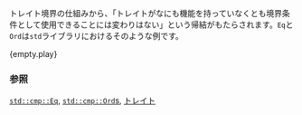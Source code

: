 <!-- A consequence of how bounds work is that even if a `trait` doesn't
include any functionality, you can still use it as a bound. `Eq` and
`Ord` are examples of such `trait`s from the `std` library. -->
トレイト境界の仕組みから、「トレイトがなにも機能を持っていなくとも境界条件として使用できることには変わりはない」という帰結がもたらされます。`Eq`と`Ord`は`std`ライブラリにおけるそのような例です。

{empty.play}

<!--
### See also:
-->
### 参照

[`std::cmp::Eq`][eq], [`std::cmp::Ord`s][ord], [トレイト][traits]

[eq]: http://doc.rust-lang.org/std/cmp/trait.Eq.html
[ord]: http://doc.rust-lang.org/std/cmp/trait.Ord.html
[traits]: ../trait.html

